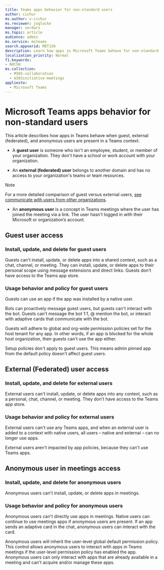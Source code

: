 ```yaml
---
title: Teams apps behavior for non-standard users 
author: cichur
ms.author: v-cichur
ms.reviewer: joglocke
manager: serdars
ms.topic: article
audience: admin
ms.service: msteams
search.appverid: MET150
description: Learn how apps in Microsoft Teams behave for non-standard users.
localization_priority: Normal
f1.keywords:
- NOCSH
ms.collection: 
  - M365-collaboration
  - m365initiative-meetings
appliesto: 
  - Microsoft Teams
---
```


# Microsoft Teams apps behavior for non-standard users

This article describes how apps in Teams behave when guest, external (federated), and anonymous users are present in a Teams context.

- A **guest user** is someone who isn't an employee, student, or member of your organization. They don't have a school or work account with your organization.

- An **external (federated) user** belongs to another domain and has no access to your organization's teams or team resources.

>[!Note]
> For a more detailed comparison of guest versus external users, [see communicate with users from other organizations](./communicate-with-users-from-other-organizations.md).

- An **anonymous user** is a concept in Teams meetings where the user has joined the meeting via a link. The user hasn't logged in with their Microsoft or organization’s account.

## Guest user access

### Install, update, and delete for guest users

Guests can't install, update, or delete apps into a shared context, such as a chat, channel, or meeting. They can install, update, or delete apps to their personal scope using message extensions and direct links. Guests don't have access to the Teams app store.

### Usage behavior and policy for guest users

Guests can use an app if the app was installed by a native user.

Bots can proactively message guest users, but guests can't interact with the bot. Guests can't message the bot 1:1, @ mention the bot, or interact with adaptive cards that communicate with the bot.

Guests will adhere to global and org-wide permission policies set for the host tenant for any app. In other words, if an app is blocked for the whole host organization, then guests can't use the app either.

Setup policies don't apply to guest users. This means admin pinned app from the default policy doesn't affect guest users.

## External (Federated) user access

### Install, update, and delete for external users

External users can't install, update, or delete apps into any context, such as a personal, chat, channel, or meeting. They don't have access to the Teams app store.

### Usage behavior and policy for external users

External users can't use any Teams apps, and when an external user is added to a context with native users, all users – native and external – can no longer use apps.

External users aren't impacted by app policies, because they can't use Teams apps.

## Anonymous user in meetings access

### Install, update, and delete for anonymous users

Anonymous users can't install, update, or delete apps in meetings.

### Usage behavior and policy for anonymous users

Anonymous users can't directly use apps in meetings. Native users can continue to use meetings apps if anonymous users are present. If an app sends an adaptive card in the chat, anonymous users can interact with the card.

Anonymous users will inherit the user-level global default permission policy. This control allows anonymous users to interact with apps in Teams meetings if the user-level permission policy has enabled the app. Anonymous users can only interact with apps that are already available in a meeting and can't acquire and/or manage these apps.